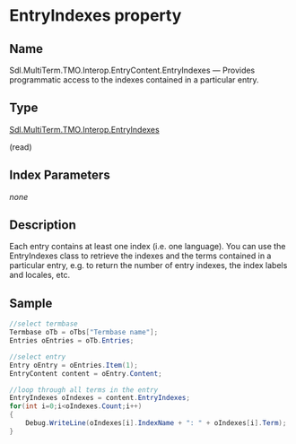 # EntryIndexes property

## Name

Sdl.MultiTerm.TMO.Interop.EntryContent.EntryIndexes —          Provides programmatic access to the indexes contained in a particular entry.

## Type

[Sdl.MultiTerm.TMO.Interop.EntryIndexes](Sdl.MultiTerm.TMO.Interop.EntryIndexes.md)

(read)



## Index Parameters
*none*


## Description

Each entry contains at least one index (i.e. one language). You can use the EntryIndexes class to retrieve the indexes and the terms contained in a particular entry, e.g. to return the number of entry indexes, the index labels and locales, etc.



## Sample


```cs
//select termbase
Termbase oTb = oTbs["Termbase name"];
Entries oEntries = oTb.Entries;

//select entry
Entry oEntry = oEntries.Item(1);
EntryContent content = oEntry.Content;

//loop through all terms in the entry
EntryIndexes oIndexes = content.EntryIndexes;
for(int i=0;i<oIndexes.Count;i++)
{
   	Debug.WriteLine(oIndexes[i].IndexName + ": " + oIndexes[i].Term);
}
```



